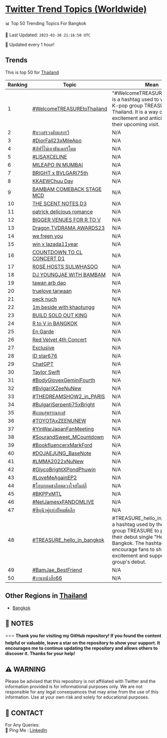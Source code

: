 [Twitter Trend Topics (Worldwide)](https://github.com/ErcinDedeoglu/Twitter-Trend-Topics)
==========


📊 Top 50 Trending Topics For Bangkok

📆 Last Updated: `2023-03-30 21:16:50 UTC`

🔧 Updated every 1 hour!


## Trends

This is top 50 for [Thailand](</Thailand>)

| Ranking | Topic | Mean |
| ------- | ------------ | ------------ |
| 1 | [#WelcomeTREASUREtoThailand](http://twitter.com/search?q=%23WelcomeTREASUREtoThailand) | "#WelcomeTREASUREtoThailand" is a hashtag used to welcome the K-pop group TREASURE to Thailand. It is a way of expressing excitement and anticipation for their upcoming visit. |
| 2 | [#บวงสรวงดับแสงรวี](http://twitter.com/search?q=%23%e0%b8%9a%e0%b8%a7%e0%b8%87%e0%b8%aa%e0%b8%a3%e0%b8%a7%e0%b8%87%e0%b8%94%e0%b8%b1%e0%b8%9a%e0%b9%81%e0%b8%aa%e0%b8%87%e0%b8%a3%e0%b8%a7%e0%b8%b5) | N/A |
| 3 | [#DiorFall23xMileApo](http://twitter.com/search?q=%23DiorFall23xMileApo) | N/A |
| 4 | [#ลัฟวี่ไม่เอาธันเดอร์โดม](http://twitter.com/search?q=%23%e0%b8%a5%e0%b8%b1%e0%b8%9f%e0%b8%a7%e0%b8%b5%e0%b9%88%e0%b9%84%e0%b8%a1%e0%b9%88%e0%b9%80%e0%b8%ad%e0%b8%b2%e0%b8%98%e0%b8%b1%e0%b8%99%e0%b9%80%e0%b8%94%e0%b8%ad%e0%b8%a3%e0%b9%8c%e0%b9%82%e0%b8%94%e0%b8%a1) | N/A |
| 5 | [#LISAXCELINE](http://twitter.com/search?q=%23LISAXCELINE) | N/A |
| 6 | [MILEAPO IN MUMBAI](http://twitter.com/search?q=MILEAPO+IN+MUMBAI) | N/A |
| 7 | [BRIGHT x BVLGARI75th](http://twitter.com/search?q=BRIGHT+x+BVLGARI75th) | N/A |
| 8 | [KKAEWChuu Day](http://twitter.com/search?q=KKAEWChuu+Day) | N/A |
| 9 | [BAMBAM COMEBACK STAGE MCD](http://twitter.com/search?q=BAMBAM+COMEBACK+STAGE+MCD) | N/A |
| 10 | [THE SCENT NOTES D3](http://twitter.com/search?q=THE+SCENT+NOTES+D3) | N/A |
| 11 | [patrick delicious romance](http://twitter.com/search?q=patrick+delicious+romance) | N/A |
| 12 | [BIGGER VENUES FOR R TO V](http://twitter.com/search?q=BIGGER+VENUES+FOR+R+TO+V) | N/A |
| 13 | [Dragon TVDRAMA AWARDS23](http://twitter.com/search?q=Dragon+TVDRAMA+AWARDS23) | N/A |
| 14 | [we freen you](http://twitter.com/search?q=we+freen+you) | N/A |
| 15 | [win x lazada11year](http://twitter.com/search?q=win+x+lazada11year) | N/A |
| 16 | [COUNTDOWN TO CL CONCERT D1](http://twitter.com/search?q=COUNTDOWN+TO+CL+CONCERT+D1) | N/A |
| 17 | [ROSÉ HOSTS SULWHASOO](http://twitter.com/search?q=ROS%c3%89+HOSTS+SULWHASOO) | N/A |
| 18 | [DJ YOUNGJAE WITH BAMBAM](http://twitter.com/search?q=DJ+YOUNGJAE+WITH+BAMBAM) | N/A |
| 19 | [tawan arb dao](http://twitter.com/search?q=tawan+arb+dao) | N/A |
| 20 | [truelove tarwaan](http://twitter.com/search?q=truelove+tarwaan) | N/A |
| 21 | [peck nuch](http://twitter.com/search?q=peck+nuch) | N/A |
| 22 | [1m beside with khaotungg](http://twitter.com/search?q=1m+beside+with+khaotungg) | N/A |
| 23 | [BUILD SOLD OUT KING](http://twitter.com/search?q=BUILD+SOLD+OUT+KING) | N/A |
| 24 | [R to V in BANGKOK](http://twitter.com/search?q=R+to+V+in+BANGKOK) | N/A |
| 25 | [En Garde](http://twitter.com/search?q=En+Garde) | N/A |
| 26 | [Red Velvet 4th Concert](http://twitter.com/search?q=Red+Velvet+4th+Concert) | N/A |
| 27 | [Exclusive](http://twitter.com/search?q=Exclusive) | N/A |
| 28 | [ID star676](http://twitter.com/search?q=ID+star676) | N/A |
| 29 | [ChatGPT](http://twitter.com/search?q=ChatGPT) | N/A |
| 30 | [Taylor Swift](http://twitter.com/search?q=Taylor+Swift) | N/A |
| 31 | [#BodyGlovexGeminiFourth](http://twitter.com/search?q=%23BodyGlovexGeminiFourth) | N/A |
| 32 | [#BvlgariXZeeNuNew](http://twitter.com/search?q=%23BvlgariXZeeNuNew) | N/A |
| 33 | [#THEDREAMSHOW2_in_PARIS](http://twitter.com/search?q=%23THEDREAMSHOW2_in_PARIS) | N/A |
| 34 | [#BulgariSerpenti75xBright](http://twitter.com/search?q=%23BulgariSerpenti75xBright) | N/A |
| 35 | [#แบนสุพรรณหงส์](http://twitter.com/search?q=%23%e0%b9%81%e0%b8%9a%e0%b8%99%e0%b8%aa%e0%b8%b8%e0%b8%9e%e0%b8%a3%e0%b8%a3%e0%b8%93%e0%b8%ab%e0%b8%87%e0%b8%aa%e0%b9%8c) | N/A |
| 36 | [#TOYOTAxZEENUNEW](http://twitter.com/search?q=%23TOYOTAxZEENUNEW) | N/A |
| 37 | [#YinWarJapanFanMeeting](http://twitter.com/search?q=%23YinWarJapanFanMeeting) | N/A |
| 38 | [#SourandSweet_MCountdown](http://twitter.com/search?q=%23SourandSweet_MCountdown) | N/A |
| 39 | [#BookfluencerxMarkFord](http://twitter.com/search?q=%23BookfluencerxMarkFord) | N/A |
| 40 | [#DOJAEJUNG_BaseNote](http://twitter.com/search?q=%23DOJAEJUNG_BaseNote) | N/A |
| 41 | [#LMMA2022xNuNew](http://twitter.com/search?q=%23LMMA2022xNuNew) | N/A |
| 42 | [#GlycoBrightXPondPhuwin](http://twitter.com/search?q=%23GlycoBrightXPondPhuwin) | N/A |
| 43 | [#LoveMeAgainEP2](http://twitter.com/search?q=%23LoveMeAgainEP2) | N/A |
| 44 | [#โอบกอดชาล็อตดวงใจสไมล์ลี่](http://twitter.com/search?q=%23%e0%b9%82%e0%b8%ad%e0%b8%9a%e0%b8%81%e0%b8%ad%e0%b8%94%e0%b8%8a%e0%b8%b2%e0%b8%a5%e0%b9%87%e0%b8%ad%e0%b8%95%e0%b8%94%e0%b8%a7%e0%b8%87%e0%b9%83%e0%b8%88%e0%b8%aa%e0%b9%84%e0%b8%a1%e0%b8%a5%e0%b9%8c%e0%b8%a5%e0%b8%b5%e0%b9%88) | N/A |
| 45 | [#BKPPxMTL](http://twitter.com/search?q=%23BKPPxMTL) | N/A |
| 46 | [#NetJamesxFANDOMLIVE](http://twitter.com/search?q=%23NetJamesxFANDOMLIVE) | N/A |
| 47 | [#ซีนุนิวคู่แห่งปีคมชัดลึก](http://twitter.com/search?q=%23%e0%b8%8b%e0%b8%b5%e0%b8%99%e0%b8%b8%e0%b8%99%e0%b8%b4%e0%b8%a7%e0%b8%84%e0%b8%b9%e0%b9%88%e0%b9%81%e0%b8%ab%e0%b9%88%e0%b8%87%e0%b8%9b%e0%b8%b5%e0%b8%84%e0%b8%a1%e0%b8%8a%e0%b8%b1%e0%b8%94%e0%b8%a5%e0%b8%b6%e0%b8%81) | N/A |
| 48 | [#TREASURE_hello_in_bangkok](http://twitter.com/search?q=%23TREASURE_hello_in_bangkok) | #TREASURE_hello_in_bangkok is a hashtag used by the K-pop group TREASURE to promote their debut single "Hello" in Bangkok. The hashtag is used to encourage fans to share their excitement and support for the group's debut. |
| 49 | [#BamJae_BestFriend](http://twitter.com/search?q=%23BamJae_BestFriend) | N/A |
| 50 | [#งานหนังสือ66](http://twitter.com/search?q=%23%e0%b8%87%e0%b8%b2%e0%b8%99%e0%b8%ab%e0%b8%99%e0%b8%b1%e0%b8%87%e0%b8%aa%e0%b8%b7%e0%b8%ad66) | N/A |



## Other Regions in [Thailand](</Thailand>)

* [Bangkok](</Thailand/Bangkok.md>)



## 📝 NOTES

⭐⭐⭐ **Thank you for visiting my GitHub repository! If you found the content helpful or valuable, leave a star on the repository to show your support. It encourages me to continue updating the repository and allows others to discover it. Thanks for your help!**


## ⚠️ WARNING

Please be advised that this repository is not affiliated with Twitter and the information provided is for informational purposes only. We are not responsible for any legal consequences that may arise from the use of this information. Use at your own risk and solely for educational purposes.


## 📨 CONTACT

 For Any Queries:  
            🏓 Ping Me : [LinkedIn](https://www.linkedin.com/in/ercindedeoglu/)
